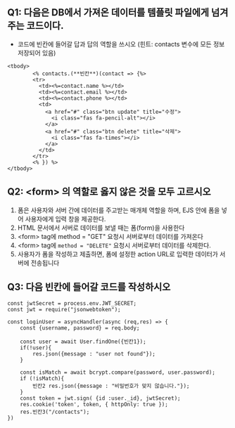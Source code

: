 ## Q1: 다음은 DB에서 가져온 데이터를 템플릿 파일에게 넘겨주는 코드이다.  
 * 코드에 빈칸에 들어갈 답과 답의 역할을 쓰시오 (힌트: contacts 변수에 모든 정보 저장되어 있음)  
```
<tbody>  
        <% contacts.(**빈칸**)(contact => {%> 
        <tr>
          <td><%=contact.name %></td>
          <td><%=contact.email %></td>
          <td><%=contact.phone %></td>
          <td>
            <a href="#" class="btn update" title="수정">
              <i class="fas fa-pencil-alt"></i>
            </a>
            <a href="#" class="btn delete" title="삭제">
              <i class="fas fa-times"></i>
            </a>
          </td>
        </tr>
        <% }) %>
</tbody>
```

## Q2: \<form> 의 역할로 옳지 않은 것을 모두 고르시오
1. 폼은 사용자와 서버 간에 데이터를 주고받는 매개체 역할을 하며, EJS 안에 폼을 넣어 사용자에게 입력 창을 제공한다.
2. HTML 문서에서 서버로 데이터를 보낼 때는 폼(form)을 사용한다
3. \<form> tag에 method = "GET" 요청시 서버로부터 데이터를 가져온다
4. \<form> tag에 `method = "DELETE"` 요청시 서버로부터 데이터를 삭제한다.
5. 사용자가 폼을 작성하고 제출하면, 폼에 설정한 action URL로 입력한 데이터가 서버에 전송됩니다

## Q3: 다음 빈칸에 들어갈 코드를 작성하시오

```
const jwtSecret = process.env.JWT_SECRET;
const jwt = require("jsonwebtoken");

const loginUser = asyncHandler(async (req,res) => {
    const {username, password} = req.body;

    const user = await User.findOne({빈칸1});
    if(!user){
        res.json({message : "user not found"});
    }

    const isMatch = await bcrypt.compare(password, user.password);
    if (!isMatch){
        빈칸2 res.json({message : "비밀번호가 맞지 않습니다."});
    }
    const token = jwt.sign( {id :user._id}, jwtSecret);
    res.cookie('token', token, { httpOnly: true }); 
    res.빈칸3("/contacts"); 
})
```